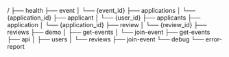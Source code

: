 /
├── health
├── event
│   └── {event_id}
├── applications
│   └── {application_id}
├── applicant
│   └── {user_id}
├── applicants
├── application
│   └── {application_id}
├── review
│   └── {review_id}
├── reviews
├── demo
│   ├── get-events
│   └── join-event
├── get-events
├── api
│   ├── users
│   └── reviews
├── join-event
└── debug
    └── error-report